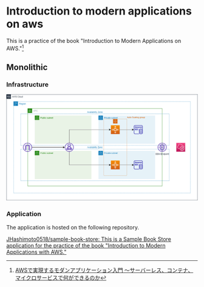 # Introduction to modern applications on aws

This is a practice of the book "Introduction to Modern Applications on AWS."[^1]

[^1]: [AWSで実現するモダンアプリケーション入門 〜サーバーレス、コンテナ、マイクロサービスで何ができるのか](https://www.amazon.co.jp/dp/4297133261)

## Monolithic

### Infrastructure

![Monolithic system infrastructure built with AWS, using EC2 as the application server](/diagrams/monolithic.drawio.png)

### Application

The application is hosted on the following repository.

[JHashimoto0518/sample-book-store: This is a Sample Book Store application for the practice of the book "Introduction to Modern Applications with AWS."](https://github.com/JHashimoto0518/sample-book-store)
